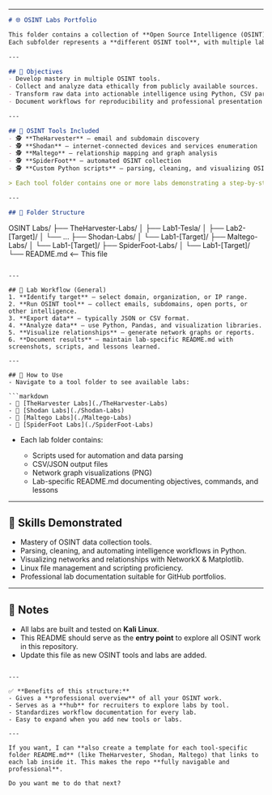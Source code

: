 
---

```markdown
# 🌐 OSINT Labs Portfolio  

This folder contains a collection of **Open Source Intelligence (OSINT) labs** showcasing practical, hands-on experience using various OSINT tools.  
Each subfolder represents a **different OSINT tool**, with multiple labs demonstrating data collection, analysis, and visualization techniques.

---

## 🎯 Objectives
- Develop mastery in multiple OSINT tools.  
- Collect and analyze data ethically from publicly available sources.  
- Transform raw data into actionable intelligence using Python, CSV parsing, and network visualization.  
- Document workflows for reproducibility and professional presentation on GitHub.  

---

## 🧰 OSINT Tools Included
- 🕵️ **TheHarvester** – email and subdomain discovery  
- 🕵️ **Shodan** – internet-connected devices and services enumeration  
- 🕵️ **Maltego** – relationship mapping and graph analysis  
- 🕵️ **SpiderFoot** – automated OSINT collection  
- 🕵️ **Custom Python scripts** – parsing, cleaning, and visualizing OSINT data  

> Each tool folder contains one or more labs demonstrating a step-by-step OSINT workflow.  

---

## 📂 Folder Structure
```

OSINT Labs/
├── TheHarvester-Labs/
│   ├── Lab1-Tesla/
│   ├── Lab2-\[Target]/
│   └── ...
├── Shodan-Labs/
│   └── Lab1-\[Target]/
├── Maltego-Labs/
│   └── Lab1-\[Target]/
├── SpiderFoot-Labs/
│   └── Lab1-\[Target]/
└── README.md  <-- This file

````

---

## 📝 Lab Workflow (General)
1. **Identify target** – select domain, organization, or IP range.  
2. **Run OSINT tool** – collect emails, subdomains, open ports, or other intelligence.  
3. **Export data** – typically JSON or CSV format.  
4. **Analyze data** – use Python, Pandas, and visualization libraries.  
5. **Visualize relationships** – generate network graphs or reports.  
6. **Document results** – maintain lab-specific README.md with screenshots, scripts, and lessons learned.  

---

## 📖 How to Use
- Navigate to a tool folder to see available labs:  

```markdown
- 📁 [TheHarvester Labs](./TheHarvester-Labs)
- 📁 [Shodan Labs](./Shodan-Labs)
- 📁 [Maltego Labs](./Maltego-Labs)
- 📁 [SpiderFoot Labs](./SpiderFoot-Labs)
````

* Each lab folder contains:

  * Scripts used for automation and data parsing
  * CSV/JSON output files
  * Network graph visualizations (PNG)
  * Lab-specific README.md documenting objectives, commands, and lessons

---

## 🧠 Skills Demonstrated

* Mastery of OSINT data collection tools.
* Parsing, cleaning, and automating intelligence workflows in Python.
* Visualizing networks and relationships with NetworkX & Matplotlib.
* Linux file management and scripting proficiency.
* Professional lab documentation suitable for GitHub portfolios.

---

## 🔗 Notes

* All labs are built and tested on **Kali Linux**.
* This README should serve as the **entry point** to explore all OSINT work in this repository.
* Update this file as new OSINT tools and labs are added.

```

---

✅ **Benefits of this structure:**
- Gives a **professional overview** of all your OSINT work.  
- Serves as a **hub** for recruiters to explore labs by tool.  
- Standardizes workflow documentation for every lab.  
- Easy to expand when you add new tools or labs.  

---

If you want, I can **also create a template for each tool-specific folder README.md** (like TheHarvester, Shodan, Maltego) that links to each lab inside it. This makes the repo **fully navigable and professional**.  

Do you want me to do that next?
```
